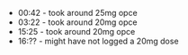 * 00:42 - took around 25mg opce
* 03:22 - took around 20mg opce
* 15:25 - took around 20mg opce
* 16:?? - might have not logged a 20mg dose